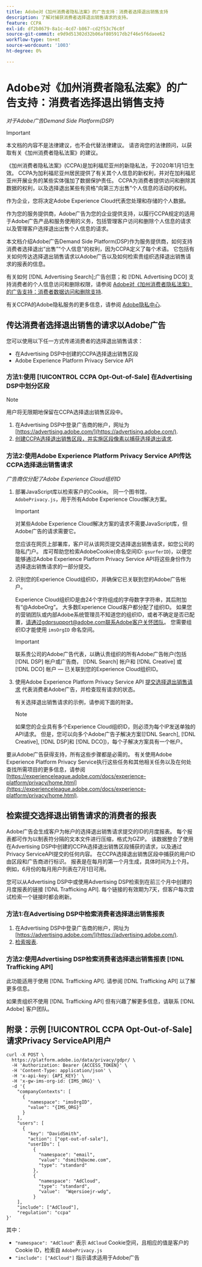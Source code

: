 ```yaml
---
title: Adobe对《加州消费者隐私法案》的广告支持：消费者选择退出销售支持
description: 了解对捕获消费者选择退出销售请求的支持。
feature: CCPA
exl-id: df2b8679-8a1c-4cd7-b867-cd2f53c76c8f
source-git-commit: e9d9d51302d32b06af805917db2f46e5f6daee62
workflow-type: tm+mt
source-wordcount: '1003'
ht-degree: 0%

---
```


# Adobe对《加州消费者隐私法案》的广告支持：消费者选择退出销售支持

*对于Adobe广告Demand Side Platform(DSP)*

>[!IMPORTANT]
>
>本文档的内容不是法律建议，也不会代替法律建议。 请咨询您的法律顾问，以获取有关《加州消费者隐私法案》的建议。

《加州消费者隐私法案》(CCPA)是加利福尼亚州的新隐私法，于2020年1月1日生效。 CCPA为加利福尼亚州居民提供了有关其个人信息的新权利，并对在加利福尼亚州开展业务的某些实体强加了数据保护责任。 CCPA为消费者提供访问和删除其数据的权利，以及选择退出某些有资格“向第三方出售”个人信息的活动的权利。

作为企业，您将决定Adobe Experience Cloud代表您处理和存储的个人数据。

作为您的服务提供商，Adobe广告为您的企业提供支持，以履行CCPA规定的适用于Adobe广告产品和服务使用的义务，包括管理客户访问和删除个人信息的请求以及管理客户选择退出出售个人信息的请求。

本文档介绍Adobe广告Demand Side Platform(DSP)作为服务提供商，如何支持消费者选择退出“出售”“个人信息”的权利，因为CCPA定义了每个术语。 它包括有关如何传达选择退出销售请求以Adobe广告以及如何检索贵组织选择退出销售请求的报表的信息。

有关如何 [!DNL Advertising Search];广告创意；和 [!DNL Advertising DCO] 支持消费者的个人信息访问和删除权限，请参阅 [Adobe对《加州消费者隐私法案》的广告支持：消费者数据访问和删除支持](/help/privacy/ccpa/ccpa-access-delete.md).

有关CCPA的Adobe隐私服务的更多信息，请参阅 [Adobe隐私中心](https://www.adobe.com/privacy/ccpa.html).

## 传达消费者选择退出销售的请求以Adobe广告

您可以使用以下任一方式传递消费者的选择退出销售请求：

* 在Advertising DSP中创建的CCPA选择退出销售区段
* Adobe Experience Platform Privacy Service API

### 方法1:使用 [!UICONTROL CCPA Opt-Out-of-Sale] 在Advertising DSP中划分区段

>[!NOTE]
>
>用户将无限期地保留在CCPA选择退出销售区段中。

1. 在Advertising DSP中登录广告商的帐户，网址为 [https://advertising.adobe.com/](https://advertising.adobe.com/).
1. [创建CCPA选择退出销售区段，并实施区段像素以捕获选择退出请求](/help/dsp/audiences/ccpa-opt-out-segment-create.md).

### 方法2:使用Adobe Experience Platform Privacy Service API传达CCPA选择退出销售请求

*广告商仅分配了Adobe Experience Cloud组织ID*

1. 部署JavaScript库以检索客户的Cookie。 同一个图书馆， `AdobePrivacy.js`，用于所有Adobe Experience Cloud解决方案。

   >[!IMPORTANT]
   >
   >对某些Adobe Experience Cloud解决方案的请求不需要JavaScript库，但Adobe广告的请求需要它。

   您应该在网页上部署库，客户可从该网页提交选择退出销售请求，如您公司的隐私门户。 库可帮助您检索AdobeCookie(命名空间ID: `gsurferID`)，以便您能够通过Adobe Experience Platform Privacy Service API将这些身份作为选择退出销售请求的一部分提交。

1. 识别您的Experience Cloud组织ID，并确保它已关联到您的Adobe广告帐户。

   Experience Cloud组织ID是由24个字符组成的字母数字字符串，其后附加有“@AdobeOrg”。 大多数Experience Cloud客户都分配了组织ID。 如果您的营销团队或内部Adobe系统管理员不知道您的组织ID，或者不确定是否已配置，请通过gdprsupport@adobe.com联系Adobe客户关怀团队。 您需要组织ID才能使用 `imsOrgID` 命名空间。

   >[!IMPORTANT]
   >
   >联系贵公司的Adobe广告代表，以确认贵组织的所有Adobe广告帐户(包括 [!DNL DSP] 帐户或广告商， [!DNL Search] 帐户和 [!DNL Creative] 或 [!DNL DCO] 帐户 — 已关联到您的Experience Cloud组织ID。

1. 使用Adobe Experience Platform Privacy Service API [提交选择退出销售请求](https://experienceleague.adobe.com/docs/experience-platform/privacy/api/consent.html) 代表消费者Adobe广告，并检查现有请求的状态。

   有关选择退出销售请求的示例，请参阅下面的附录。

   >[!NOTE]
   如果您的企业具有多个Experience Cloud组织ID，则必须为每个IP发送单独的API请求。 但是，您可以向多个Adobe广告子解决方案([!DNL Search], [!DNL Creative], [!DNL DSP]和 [!DNL DCO])，每个子解决方案具有一个帐户。

要从Adobe广告获得支持，所有这些步骤都是必需的。 有关使用Adobe Experience Platform Privacy Service执行这些任务和其他相关任务以及在何处查找所需项目的更多信息，请参阅 [https://experienceleague.adobe.com/docs/experience-platform/privacy/home.html](https://experienceleague.adobe.com/docs/experience-platform/privacy/home.html).

## 检索提交选择退出销售请求的消费者的报表

Adobe广告会生成客户为帐户的选择退出销售请求提交的ID的月度报表。 每个报表都可作为以制表符分隔的文本文件进行压缩，格式为GZIP。 该数据整合了使用在Advertising DSP中创建的CCPA选择退出销售区段捕获的请求，以及通过Privacy ServiceAPI提交的任何内容。 在CCPA选择退出销售区段中捕获的用户ID由区段和广告商进行标识。 报表是在每月的第一个月生成，具体时间为上个月。 例如，6月份的每月用户列表在7月1日可用。

您可以从Advertising DSP中或使用Advertising DSP检索到在前三个月中创建的月度报表的链接 [!DNL Trafficking API]. 每个链接的有效期为7天，但客户每次尝试检索一个链接时都会刷新。

### 方法1:在Advertising DSP中检索消费者选择退出销售报表

1. 在Advertising DSP中登录广告商的帐户，网址为 [https://advertising.adobe.com/](https://advertising.adobe.com/).
1. [检索报表](/help/dsp/audiences/ccpa-opt-out-segment-report-retrieve.md).

### 方法2:使用Advertising DSP检索消费者选择退出销售报表 [!DNL Trafficking API]

此功能适用于使用 [!DNL Trafficking API]. 请参阅 [!DNL Trafficking API] 以了解更多信息。

如果贵组织不使用 [!DNL Trafficking API] 但有兴趣了解更多信息，请联系 [!DNL Adobe] 客户团队。

## 附录：示例 [!UICONTROL CCPA Opt-Out-of-Sale] 请求Privacy ServiceAPI用户

```
curl -X POST \
  https://platform.adobe.io/data/privacy/gdpr/ \
  -H 'Authorization: Bearer {ACCESS_TOKEN}' \
  -H 'Content-Type: application/json' \
  -H 'x-api-key: {API_KEY}' \
  -H 'x-gw-ims-org-id: {IMS_ORG}' \
  -d '{
    "companyContexts": [
      {
        "namespace": "imsOrgID",
        "value": "{IMS_ORG}"
      }
    ],
    "users": [
      {
        "key": "DavidSmith",
        "action": ["opt-out-of-sale"],
        "userIDs": [
          {
            "namespace": "email",
            "value": "dsmith@acme.com",
            "type": "standard"
          },
          {
            "namespace": "AdCloud",
            "type": "standard",
            "value":  "Wqersioejr-wdg",
          }
    ],
    "include": ["AdCloud"],
    "regulation": "ccpa"
}'
```

其中：

* `"namespace": "AdCloud"` 表示 `AdCloud` Cookie空间，且相应的值是客户的Cookie ID，检索自 `AdobePrivacy.js`
* `"include": ["AdCloud"]` 指示请求适用于Adobe广告
